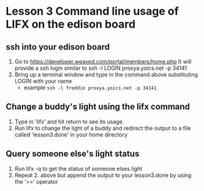 # Lesson 3 Command line usage of LIFX on the edison board

## ssh into your edison board
1. Go to https://developer.weaved.com/portal/members/home.php
It will provide a ssh login similar to
ssh -l LOGIN proxya.yoics.net -p 34141
2. Bring up a terminal window and type in the command above substituting LOGIN with your name
   * example `ssh -l freddie proxya.yoics.net -p 34141`

## Change a buddy's light using the lifx command
1. Type in 'lifx' and hit return to see its usage.
2. Run lifx to change the light of a buddy and redirect the output to a file called 'lesson3.done' in your home directory

## Query someone else's light status
1. Run lifx -q <name> to get the status of someone elses light
2. Repeat 2. above but append the output to your lesson3.done by using the '>>' operator
